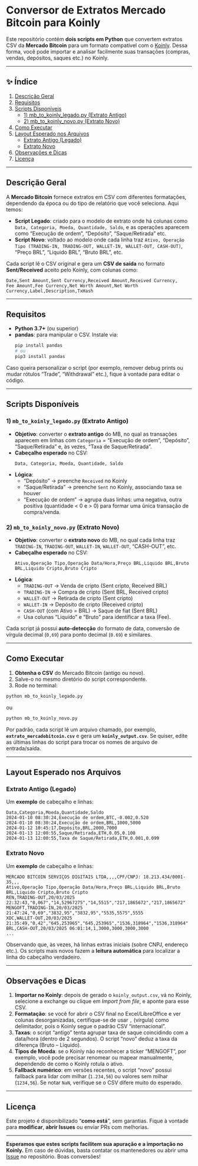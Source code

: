 # Conversor de Extratos Mercado Bitcoin para Koinly

Este repositório contém **dois scripts em Python** que convertem extratos CSV da **Mercado Bitcoin** para um formato compatível com o [Koinly](https://koinly.io/). Dessa forma, você pode importar e analisar facilmente suas transações (compras, vendas, depósitos, saques etc.) no Koinly.

---

## :sparkles: Índice

1. [Descrição Geral](#descrição-geral)
2. [Requisitos](#requisitos)
3. [Scripts Disponíveis](#scripts-disponíveis)
   - [1) mb_to_koinly_legado.py (Extrato Antigo)](#1-mb_to_koinly_legadopy-extrato-antigo)
   - [2) mb_to_koinly_novo.py (Extrato Novo)](#2-mb_to_koinly_novopy-extrato-novo)
4. [Como Executar](#como-executar)
5. [Layout Esperado nos Arquivos](#layout-esperado-nos-arquivos)
   - [Extrato Antigo (Legado)](#extrato-antigo-legado)
   - [Extrato Novo](#extrato-novo)
6. [Observações e Dicas](#observações-e-dicas)
7. [Licença](#licença)

---

## Descrição Geral

A **Mercado Bitcoin** fornece extratos em CSV com diferentes formatações, dependendo da época ou do tipo de relatório que você seleciona. Aqui temos:

- **Script Legado**: criado para o modelo de extrato onde há colunas como `Data, Categoria, Moeda, Quantidade, Saldo`, e as operações aparecem como “Execução de ordem”, “Depósito”, “Saque/Retirada” etc.
- **Script Novo**: voltado ao modelo onde cada linha traz `Ativo, Operação Tipo (TRADING-IN, TRADING-OUT, WALLET-IN, WALLET-OUT, CASH-OUT)`, “Preço BRL”, “Liquido BRL”, “Bruto BRL”, etc.

Cada script lê o CSV original e gera um **CSV de saída** no formato **Sent/Received** aceito pelo Koinly, com colunas como:

```
Date,Sent Amount,Sent Currency,Received Amount,Received Currency,
Fee Amount,Fee Currency,Net Worth Amount,Net Worth Currency,Label,Description,TxHash
```

---

## Requisitos

- **Python 3.7+** (ou superior)
- **pandas**: para manipular o CSV. Instale via:
  ```bash
  pip install pandas
  # ou
  pip3 install pandas
  ```

Caso queira personalizar o script (por exemplo, remover debug prints ou mudar rótulos “Trade”, “Withdrawal” etc.), fique à vontade para editar o código.

---

## Scripts Disponíveis

### 1) `mb_to_koinly_legado.py` (Extrato Antigo)

- **Objetivo**: converter o **extrato antigo** do MB, no qual as transações aparecem em linhas com `Categoria` = “Execução de ordem”, “Depósito”, “Saque/Retirada” e, às vezes, “Taxa de Saque/Retirada”.
- **Cabeçalho esperado** no CSV:
  ```
  Data, Categoria, Moeda, Quantidade, Saldo
  ```
- **Lógica**:
  - “Depósito” → preenche `Received` no Koinly  
  - “Saque/Retirada” → preenche `Sent` no Koinly, associando taxa se houver  
  - “Execução de ordem” → agrupa duas linhas: uma negativa, outra positiva (quantidade < 0 e > 0) para formar uma única transação de compra/venda.

### 2) `mb_to_koinly_novo.py` (Extrato Novo)

- **Objetivo**: converter o **extrato novo** do MB, no qual cada linha traz `TRADING-IN`, `TRADING-OUT`, `WALLET-IN`, `WALLET-OUT`, “CASH-OUT”, etc.
- **Cabeçalho esperado** no CSV:
  ```
  Ativo,Operação Tipo,Operação Data/Hora,Preço BRL,Liquido BRL,Bruto BRL,Liquido Cripto,Bruto Cripto
  ```
- **Lógica**:
  - `TRADING-OUT` → Venda de cripto (Sent cripto, Received BRL)
  - `TRADING-IN` → Compra de cripto (Sent BRL, Received cripto)
  - `WALLET-OUT` → Retirada de cripto (Sent cripto)
  - `WALLET-IN` → Depósito de cripto (Received cripto)
  - `CASH-OUT` (com Ativo = BRL) → Saque de fiat (Sent BRL)
  - Usa colunas “Liquido” e “Bruto” para identificar a taxa (Fee).

Cada script já possui **auto-detecção** do formato de data, conversão de vírgula decimal (`0,69`) para ponto decimal (`0.69`) e similares.

---

## Como Executar

1. **Obtenha o CSV** do Mercado Bitcoin (antigo ou novo).  
2. Salve-o no mesmo diretório do script correspondente.  
3. Rode no terminal:

```bash
python mb_to_koinly_legado.py
```

ou

```bash
python mb_to_koinly_novo.py
```

Por padrão, cada script lê um arquivo chamado, por exemplo, **`extrato_mercadobitcoin.csv`** e gera um **`koinly_output.csv`**. Se quiser, edite as últimas linhas do script para trocar os nomes de arquivo de entrada/saída.

---

## Layout Esperado nos Arquivos

### Extrato Antigo (Legado)

Um **exemplo** de cabeçalho e linhas:

```
Data,Categoria,Moeda,Quantidade,Saldo
2024-01-10 08:30:24,Execução de ordem,BTC,-0.002,0.520
2024-01-10 08:30:24,Execução de ordem,BRL,1000,5000
2024-01-12 10:45:17,Depósito,BRL,2000,7000
2024-01-13 12:00:55,Saque/Retirada,ETH,0.05,0.100
2024-01-13 12:00:55,Taxa de Saque/Retirada,ETH,0.001,0.099
```

### Extrato Novo

Um **exemplo** de cabeçalho e linhas:

```
MERCADO BITCOIN SERVIÇOS DIGITAIS LTDA,,,,CPF/CNPJ: 18.213.434/0001-35,,,
Ativo,Operação Tipo,Operação Data/Hora,Preço BRL,Liquido BRL,Bruto BRL,Liquido Cripto,Bruto Cripto
REN,TRADING-OUT,20/03/2025 22:32:43,"0,067","14,52967275","14,5515","217,1865672","217,1865672"
MENGOFT,TRADING-IN,20/03/2025 21:47:24,"0,69","3832,95","3832,95","5535,5575",5555
XDC,WALLET-OUT,20/03/2025 21:35:49,"0,42","645,253965","645,253965","1536,318964","1536,318964"
BRL,CASH-OUT,20/03/2025 06:01:14,1,3000,3000,3000,3000
...
```

Observando que, às vezes, há linhas extras iniciais (sobre CNPJ, endereço etc.). Os scripts mais novos fazem a **leitura automática** para localizar a linha do cabeçalho verdadeiro.

---

## Observações e Dicas

1. **Importar no Koinly**: depois de gerado o `koinly_output.csv`, vá no Koinly, selecione a exchange ou clique em *Import from file*, e aponte para esse CSV.  
2. **Formatação**: se você for abrir o CSV final no Excel/LibreOffice e ver colunas desorganizadas, certifique-se de usar `,` (vírgula) como delimitador, pois o Koinly segue o padrão CSV “internacional”.  
3. **Taxas**: o script “antigo” tenta agrupar taxa de saque coincidindo com a data/hora (dentro de 2 segundos). O script “novo” deduz a taxa da diferença (Bruto – Líquido).  
4. **Tipos de Moeda**: se o Koinly não reconhecer a ticker “MENGOFT”, por exemplo, você pode precisar renomear ou mapear manualmente, dependendo de como o Koinly rotula o ativo.  
5. **Fallback numérico**: em versões recentes, o script “novo” possui fallback para lidar com milhar (`1.234,56`) ou valores sem milhar (`1234,56`). Se notar `NaN`, verifique se o CSV difere muito do esperado.  

---

## Licença

Este projeto é disponibilizado “**como está**”, sem garantias. Fique à vontade para **modificar**, **abrir Issues** ou enviar PRs com melhorias. 

---


**Esperamos que estes scripts facilitem sua apuração e a importação no Koinly.** Em caso de dúvidas, basta contatar os mantenedores ou abrir uma [Issue](https://github.com/seu-usuario/seu-repositorio/issues) no repositório. Boas conversões!
```
